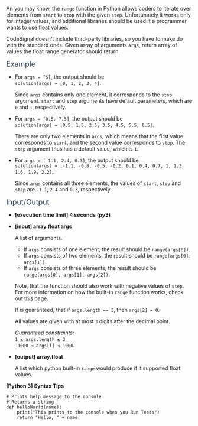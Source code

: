 <p>An you may know, the <code>range</code> function in Python allows coders to iterate over elements from <code>start</code> to <code>stop</code> with the given <code>step</code>. Unfortunately it works only for integer values, and additional libraries should be used if a programmer wants to use float values.</p>
<p>CodeSignal doesn't include third-party libraries, so you have to make do with the standard ones. Given array of arguments <code>args</code>, return array of values the float range generator should return.</p>
<p><span class="markdown--header" style="color:#2b3b52;font-size:1.4em">Example</span></p>
<ul>
<li>
<p>For <code>args = [5]</code>, the output should be<br />
<code>solution(args) = [0, 1, 2, 3, 4]</code>.</p>
<p>Since <code>args</code> contains only one element, it corresponds to the <code>stop</code> argument. <code>start</code> and <code>step</code> arguments have default parameters, which are <code>0</code> and <code>1</code>, respectively.</p>
</li>
<li>
<p>For <code>args = [0.5, 7.5]</code>, the output should be<br />
<code>solution(args) = [0.5, 1.5, 2.5, 3.5, 4.5, 5.5, 6.5]</code>.</p>
<p>There are only two elements in <code>args</code>, which means that the first value corresponds to <code>start</code>, and the second value corresponds to <code>stop</code>. The <code>step</code> argument thus has a default value, which is <code>1</code>.</p>
</li>
<li>
<p>For <code>args = [-1.1, 2.4, 0.3]</code>, the output should be<br />
<code>solution(args) = [-1.1, -0.8, -0.5, -0.2, 0.1, 0.4, 0.7, 1, 1.3, 1.6, 1.9, 2.2]</code>.</p>
<p>Since <code>args</code> contains all three elements, the values of <code>start</code>, <code>stop</code> and <code>step</code> are <code>-1.1</code>, <code>2.4</code> and <code>0.3</code>, respectively.</p>
</li>
</ul>
<p><span class="markdown--header" style="color:#2b3b52;font-size:1.4em">Input/Output</span></p>
<ul>
<li>
<p><strong>[execution time limit] 4 seconds (py3)</strong></p>
</li>
<li>
<p><strong>[input] array.float args</strong></p>
<p>A list of arguments.</p>
<ul>
<li>If <code>args</code> consists of one element, the result should be <code>range(args[0])</code>.</li>
<li>If <code>args</code> consists of two elements, the result should be <code>range(args[0], args[1])</code>.</li>
<li>If <code>args</code> consists of three elements, the result should be <code>range(args[0], args[1], args[2])</code>.</li>
</ul>
<p>Note, that the function should also work with negative values of <code>step</code>. For more information on how the built-in <code>range</code> function works, check out <a href="https://docs.python.org/2/library/functions.html#range" target="_blank">this</a> page.</p>
<p>If is guaranteed, that if <code>args.length == 3</code>, then <code>args[2] ≠ 0</code>.</p>
<p>All values are given with at most <code>3</code> digits after the decimal point.</p>
<p><em>Guaranteed constraints:</em><br />
<code>1 ≤ args.length ≤ 3</code>,<br />
<code>-1000 ≤ args[i] ≤ 1000</code>.</p>
</li>
<li>
<p><strong>[output] array.float</strong></p>
<p>A list which python built-in <code>range</code> would produce if it supported float values.</p>
</li>
</ul>
<p><strong>[Python 3] Syntax Tips</strong></p>
<pre><code class="language-python"><span class="hljs-comment"># Prints help message to the console</span>
<span class="hljs-comment"># Returns a string</span>
<span class="hljs-keyword">def</span> <span class="hljs-title function_">helloWorld</span>(<span class="hljs-params">name</span>):
    <span class="hljs-built_in">print</span>(<span class="hljs-string">"This prints to the console when you Run Tests"</span>)
    <span class="hljs-keyword">return</span> <span class="hljs-string">"Hello, "</span> + name

</code></pre>
